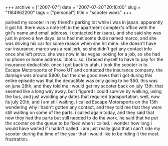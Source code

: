 +++
archive = ["2007-07"]
date = "2007-07-20T20:10:00"
slug = "1184962200"
tags = ["personal"]
title = "scooter woes"
+++

parked my scooter in my friend's parking lot while i was in japan.
apparently it got hit. there was a note left in the apartment complex's
office with the girl's name and email address. i contacted her (sara), and
she said she was just in provo a few days. sara had met some dude named
marco, and she was driving his car for some reason when she hit mine. she
doesn't have car insurance. marco was a real jerk, so she didn't get any
contact info once she left provo. she was now in las vegas looking for
a job, so she had no phone or home address. idiotic. so, i braced myself
to have to pay for the insurance deductible. once i got back to utah,
i took the scooter in to Escape Motorsports of Provo UT and contacted the
insurance company. the damage was around $800, but the one good news that
i got during this entire episode was that the deductible was only going to
be $50. this was on june 28th, and they told me i would get my scooter
back on july 13th. that seemed like a long way away, but i figured i could
survive by walking, using the bus, and just avoiding any dates that
required transportation. well, now its july 20th, and i am still waiting.
i called Escape Motorsports on the 13th wondering why i hadn't gotten any
contact, and they told me that they were still waiting on some of the
parts. i called again today, and they said that now they had the parts but
still needed to do the work. he said that he put the scooter on the queue
to be fixed when i called. i wonder how long i would have waited if
i hadn't called. i am just really glad that i can't ride my scooter during
the time of the year that i would like to be riding it the most.
frustration.

